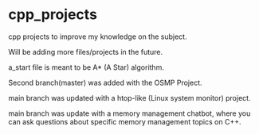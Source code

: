 # cpp_projects

cpp projects to improve my knowledge on the subject.

Will be adding more files/projects in the future.

a_start file is meant to be A* (A Star) algorithm.

Second branch(master) was added with the OSMP Project.

main branch was updated with a htop-like (Linux system monitor) project.

main branch was update with a memory management chatbot, where you can ask questions about specific memory management topics on C++.
